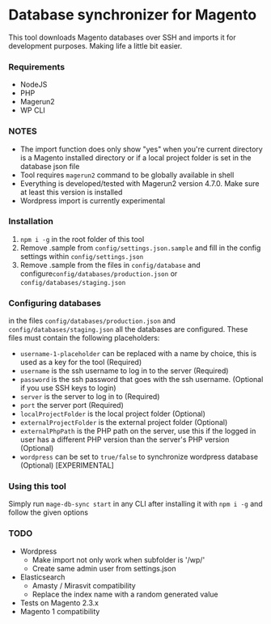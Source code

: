 # Database synchronizer for Magento
This tool downloads Magento databases over SSH and imports it for development purposes. Making life a little bit easier.

### Requirements
- NodeJS
- PHP
- Magerun2
- WP CLI

### NOTES
- The import function does only show "yes" when you're current directory is a Magento installed directory or if a local project folder is set in the database json file
- Tool requires `magerun2` command to be globally available in shell
- Everything is developed/tested with Magerun2 version 4.7.0. Make sure at least this version is installed
- Wordpress import is currently experimental

### Installation
1. `npm i -g` in the root folder of this tool
2. Remove .sample from `config/settings.json.sample` and fill in the config settings within `config/settings.json`
3. Remove .sample from the files in `config/database` and configure`config/databases/production.json` or `config/databases/staging.json`

### Configuring databases
in the files `config/databases/production.json` and `config/databases/staging.json` all the databases are configured. These files must contain the following placeholders:

- `username-1-placeholder` can be replaced with a name by choice, this is used as a key for the tool (Required)
- `username` is the ssh username to log in to the server (Required)
- `password` is the ssh password that goes with the ssh username. (Optional if you use SSH keys to login)
- `server` is the server to log in to (Required)
- `port` the server port (Required)
- `localProjectFolder` is the local project folder (Optional)
- `externalProjectFolder` is the external project folder (Optional)
- `externalPhpPath` is the PHP path on the server, use this if the logged in user has a different PHP version than the server's PHP version (Optional)
- `wordpress` can be set to `true/false` to synchronize wordpress database (Optional) [EXPERIMENTAL]

### Using this tool
Simply run `mage-db-sync start` in any CLI after installing it with `npm i -g` and follow the given options

### TODO
- Wordpress
    - Make import not only work when subfolder is '/wp/'
    - Create same admin user from settings.json
- Elasticsearch
    - Amasty / Mirasvit compatibility
    - Replace the index name with a random generated value
- Tests on Magento 2.3.x
- Magento 1 compatibility